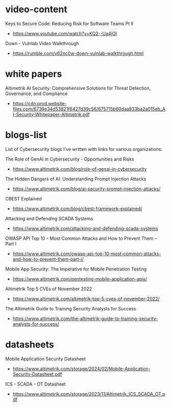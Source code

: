 # video-content
Keys to Secure Code: Reducing Risk for Software Teams Pt II 
- https://www.youtube.com/watch?v=KQ2--Ua4jOI

Down - Vulnlab Video Walkthrough
- https://rumble.com/v62nc0w-down-vulnlab-walkthrough.html

# white papers

Altimetrik AI Security: Comprehensive Solutions for Threat Detection, Governance, and Compliance
- https://cdn.prod.website-files.com/6739e34d53821f6427d39c56/675715b60daa833ba2a015eb_AI-Security-Whitepaper-Altimetrik.pdf

# blogs-list
List of Cybersecurity blogs I've written with links for various organizations:

The Role of GenAI in Cybersecurity - Opportunities and Risks
- https://www.altimetrik.com/blog/role-of-genai-in-cybersecurity

The Hidden Dangers of AI: Understanding Prompt Injection Attacks
- https://www.altimetrik.com/blog/ai-security-prompt-injection-attacks/

CBEST Explained
- https://www.altimetrik.com/blog/cbest-framework-explained/

Attacking and Defending SCADA Systems
- https://www.altimetrik.com/attacking-and-defending-scada-systems

OWASP API Top 10 – Most Common Attacks and How to Prevent Them – Part I
- https://www.altimetrik.com/owasp-api-top-10-most-common-attacks-and-how-to-prevent-them-part-i/

Mobile App Security: The Imperative for Mobile Penetration Testing
- https://www.altimetrik.com/pentesting-mobile-application-apis/

Altimetrik Top 5 CVEs of November 2022
- https://www.altimetrik.com/altimetrik-top-5-cves-of-november-2022/

The Altimetrik Guide to Training Security Analysts for Success
- https://www.altimetrik.com/the-altimetrik-guide-to-training-security-analysts-for-success/

# datasheets
Mobile Application Security Datasheet
- https://www.altimetrik.com/storage/2024/02/Mobile-Application-Security-Datasheet.pdf

ICS - SCADA - OT Datasheet
- https://www.altimetrik.com/storage/2023/11/Altimetrik_ICS_SCADA_OT.pdf
